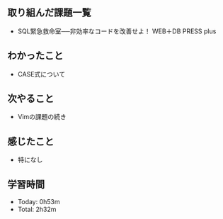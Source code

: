## 取り組んだ課題一覧
- SQL緊急救命室──非効率なコードを改善せよ！ WEB＋DB PRESS plus
## わかったこと
- CASE式について
## 次やること
- Vimの課題の続き
## 感じたこと
- 特になし
## 学習時間
- Today: 0h53m
- Total: 2h32m
